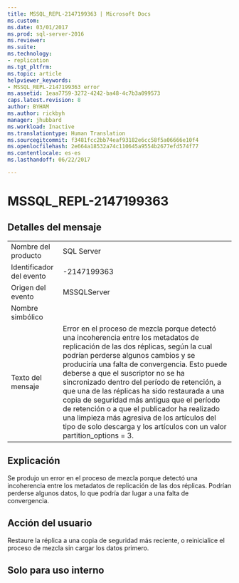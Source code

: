 ```yaml
---
title: MSSQL_REPL-2147199363 | Microsoft Docs
ms.custom: 
ms.date: 03/01/2017
ms.prod: sql-server-2016
ms.reviewer: 
ms.suite: 
ms.technology:
- replication
ms.tgt_pltfrm: 
ms.topic: article
helpviewer_keywords:
- MSSQL_REPL-2147199363 error
ms.assetid: 1eaa7759-3272-4242-ba48-4c7b3a099573
caps.latest.revision: 8
author: BYHAM
ms.author: rickbyh
manager: jhubbard
ms.workload: Inactive
ms.translationtype: Human Translation
ms.sourcegitcommit: f3481fcc2bb74eaf93182e6cc58f5a06666e10f4
ms.openlocfilehash: 2e664a18532a74c110645a9554b2677efd574f77
ms.contentlocale: es-es
ms.lasthandoff: 06/22/2017

---
```

# <a name="mssqlrepl-2147199363"></a>MSSQL_REPL-2147199363
    
## <a name="message-details"></a>Detalles del mensaje  
  
|||  
|-|-|  
|Nombre del producto|SQL Server|  
|Identificador del evento|-2147199363|  
|Origen del evento|MSSQLServer|  
|Nombre simbólico||  
|Texto del mensaje|Error en el proceso de mezcla porque detectó una incoherencia entre los metadatos de replicación de las dos réplicas, según la cual podrían perderse algunos cambios y se produciría una falta de convergencia. Esto puede deberse a que el suscriptor no se ha sincronizado dentro del período de retención, a que una de las réplicas ha sido restaurada a una copia de seguridad más antigua que el período de retención o a que el publicador ha realizado una limpieza más agresiva de los artículos del tipo de solo descarga y los artículos con un valor partition_options = 3.|  
  
## <a name="explanation"></a>Explicación  
 Se produjo un error en el proceso de mezcla porque detectó una incoherencia entre los metadatos de replicación de las dos réplicas. Podrían perderse algunos datos, lo que podría dar lugar a una falta de convergencia.  
  
## <a name="user-action"></a>Acción del usuario  
 Restaure la réplica a una copia de seguridad más reciente, o reinicialice el proceso de mezcla sin cargar los datos primero.  
  
## <a name="internal-only"></a>Solo para uso interno  
  

